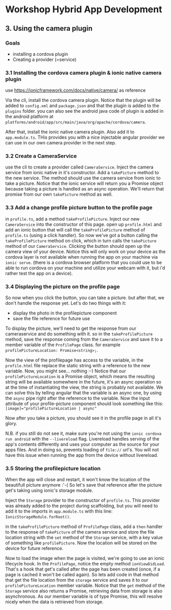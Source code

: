 # Workshop Hybrid App Development
## 3. Using the camera plugin
### Goals

* installing a cordova plugin
* Creating a provider (=service) 


### 3.1 Installing the cordova camera plugin & ionic native camera plugin
use https://ionicframework.com/docs/native/camera/ as reference

Via the cli, install the cordova camera plugin. Notice that the plugin will be added to `config.xml` and `package.json` and that the plugin is added to the `plugins` folder. you can also see the android java code of plugin is added in the android platform at `platforms/android/app/src/main/java/org/apache/cordova/camera`.

After that, install the ionic native camera plugin. Also add it to `app.module.ts`. THis provides you with a nice injectable angular provider we can use in our own camera provider in the next step.

### 3.2 Create a CameraService
use the cli to create a provider called `CameraService`. Inject the camera service from ionic native in it's constructor.
Add a `takePicture` method to the new service. The method should use the camera service from ionic to take a picture. Notice that the ionic service will return you a Promise object because taking a picture is handled as an async operation. We'll return that promise from our own `takePicture` method as well.

### 3.3 Add a change profile picture button to the profile page
in `profile.ts`, add a method `takeProfilePicture`. Inject our new `CameraService` into the constructor of this page. open up `profile.html` and add an ionic button that will call the `takeProfilePicture` method of `profile.ts` (using a click handler).
So now we've got a button calling the `takeProfilePicture` method on click, which in turn calls the `takePicture` method of our `CameraService`. Clicking the button  should open up the camera view of your device. Notice this will only work on your device as the cordova layer is not available when running the app on your machine via `ionic serve`.
(there is a cordova browser platform that you could use to be able to run cordova on your machine and utilize your webcam with it, but i'd rather test the app on a device). 

### 3.4 Displaying the picture on the profile page
So now when you click the button, you can take a picture. but after that, we don't handle the response yet. Let's do two things with it:
* display the photo in the profilepicture component
* save the file reference for future use

To display the picture, we'll need to get the response from our cameraservice and do something with it. so in the `takeProfilePicture` method, save the response coming from the `CameraService` and save it to a member variable of the `ProfilePage` class. for example `profilePictureLocation: Promise<string>;`.

Now the view of the profilepage has access to the variable, in the `profile.html` file replace the static string with a reference to the new variable. Now, you might see... nothing :-) Notice that our `profilePictureLocation` is a Promise object, which means the resulting string will be available somewhere in the future, it's an async operation so at the time of instantiating the view, the string is probably not available. We can solve this by telling angular that the variable is an async one, by using the `async` pipe right after the reference to the variable. Now the input attribute of your profile-picture component should look something like this:
`[image]="profilePictureLocation | async"`

Now after you take a picture, you should see it in the profile page in all it's glory. 

N.B. if you still do not see it, make sure you're not using the `ionic cordova run android` with the `--livereload` flag. Livereload handles serving of the app's contents differently and uses your computer as the source for your apps files. And in doing so, prevents loading of `file://` url's. You will not have this issue when running the app from the device without livereload.

### 3.5 Storing the profilepicture location
When the app will close and restart, it won't know the location of the beautifull picture anymore :'-( 
So let's save that reference after the picture get's taking using ionic's storage module.

Inject the `Storage` provider to the constructor of `profile.ts`. This provider was already added to the project during scaffolding, but you will need to add it to the imports in `app.module.ts` with this line: `IonicStorageModule.forRoot()`.

in the `takeProfilePicture` method of `ProfilePage` class, add a `then` handler to the response of `takePicture` of the camera service and store the file location string with the `set` method of the `Storage` service, with a key value of something like `profilePicture`. Now the location will be stored on the device for future reference.

Now to load the image when the page is visited, we're going to use an ionic lifecycle hook. In the `ProfilePage`,  notice the empty method `ionViewDidLoad`. That's a hook that get's called after the page has been created (once, if a page is cached it won't be called again). So lets add code in that method that get the file location from the `storage` service and saves it to our `profilePictureLocation` member variable. Notice that the `get` method of the `Storage` service also returns a Promise, retrieving data from storage is also asynchronous. As our member variable is of type Promise<string>, this will resolve nicely when the data is retrieved from storage.

